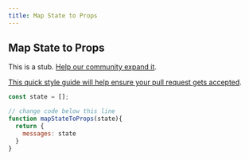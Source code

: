 ```yaml
---
title: Map State to Props
---
```

## Map State to Props

This is a stub. <a href='https://github.com/freecodecamp/guides/tree/master/src/pages/certifications/front-end-libraries/react-and-redux/map-state-to-props/index.md' target='_blank' rel='nofollow'>Help our community expand it</a>.

<a href='https://github.com/freecodecamp/guides/blob/master/README.md' target='_blank' rel='nofollow'>This quick style guide will help ensure your pull request gets accepted</a>.

<!-- The article goes here, in GitHub-flavored Markdown. Feel free to add YouTube videos, images, and CodePen/JSBin embeds  -->


```javascript
const state = [];

// change code below this line
function mapStateToProps(state){
  return {
    messages: state
  }
}
```
